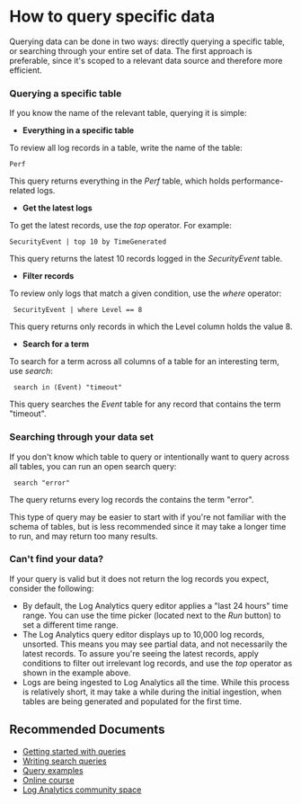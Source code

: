 
<properties
pageTitle="How to query specific data"
description="How to query specific data"
service="microsoft.operationalinsights"
resource="workspaces"
symptomID=""
infoBubbleText=""
authors="noakup"
ms.author="noakuper"
displayorder=""
selfHelpType="generic"
supportTopicIds="32612464"
resourceTags=""
productPesIds="15725"
cloudEnvironments="Public, Fairfax"
	articleId="78a1e1e4-038e-474b-a9b1-f24d9ca0d41a"
	ownershipId="AzureMonitoring_LogAnalytics"
/>

# How to query specific data

Querying data can be done in two ways: directly querying a specific table, or searching through your entire set of data. The first approach is preferable, since it's scoped to a relevant data source and therefore more efficient.

### **Querying a specific table**

If you know the name of the relevant table, querying it is simple:

* **Everything in a specific table**
   
To review all log records in a table, write the name of the table:
   
   ```Perf```
   
This query returns everything in the *Perf* table, which holds performance-related logs.
   
* **Get the latest logs**
   
To get the latest records, use the *top* operator. For example:
   
```SecurityEvent | top 10 by TimeGenerated```
   
This query returns the latest 10 records logged in the *SecurityEvent* table.
   
* **Filter records**
   
To review only logs that match a given condition, use the *where* operator:<br/>
   
``` SecurityEvent | where Level == 8```
   
This query returns only records in which the Level column holds the value 8.
   
* **Search for a term**
   
To search for a term across all columns of a table for an interesting term, use *search*:<br/>
   
``` search in (Event) "timeout"```
   
This query searches the *Event* table for any record that contains the term "timeout".

### **Searching through your data set**

If you don't know which table to query or intentionally want to query across all tables, you can run an open search query:
   
``` search "error"```
   
The query returns every log records the contains the term "error".
   
This type of query may be easier to start with if you're not familiar with the schema of tables, but is less recommended since it may take a longer time to run, and may return too many results.

### **Can't find your data?**

If your query is valid but it does not return the log records you expect, consider the following:

* By default, the Log Analytics query editor applies a "last 24 hours" time range. You can use the time picker (located next to the *Run* button) to set a different time range.
* The Log Analytics query editor displays up to 10,000 log records, unsorted. This means you may see partial data, and not necessarily the latest records. To assure you're seeing the latest records, apply conditions to filter out irrelevant log records, and use the *top* operator as shown in the example above.
* Logs are being ingested to Log Analytics all the time. While this process is relatively short, it may take a while during the initial ingestion, when tables are being generated and populated for the first time.

## **Recommended Documents**

* [Getting started with queries](https://docs.microsoft.com/azure/log-analytics/query-language/get-started-queries)
* [Writing search queries](https://docs.microsoft.com/azure/log-analytics/query-language/search-queries)
* [Query examples](https://docs.microsoft.com/azure/log-analytics/query-language/examples)
* [Online course](https://www.pluralsight.com/courses/kusto-query-language-kql-from-scratch)
* [Log Analytics community space](https://aka.ms/AzureLogAnalyticsCommunity)
